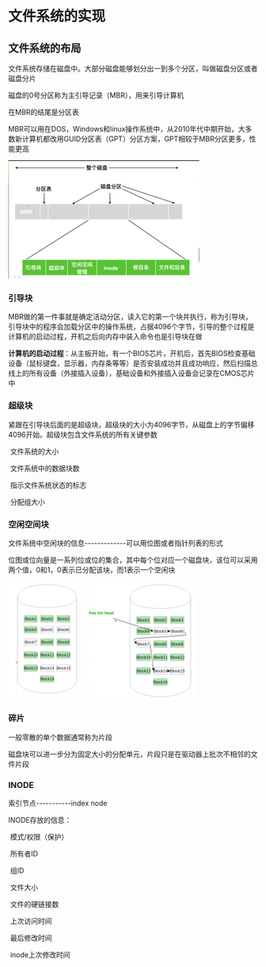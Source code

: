 # 文件系统的实现

## 文件系统的布局

文件系统存储在磁盘中。大部分磁盘能够划分出一到多个分区，叫做磁盘分区或者磁盘分片

磁盘的0号分区称为主引导记录（MBR），用来引导计算机

在MBR的结尾是分区表

MBR可以用在DOS，Windows和linux操作系统中，从2010年代中期开始，大多数新计算机都改用GUID分区表（GPT）分区方案，GPT相较于MBR分区更多，性能更高

<img src="..\images\image-20240302113216181.png" alt="image-20240302113216181" style="zoom:50%;" />

### 引导块

MBR做的第一件事就是确定活动分区，读入它的第一个块并执行，称为引导块，引导块中的程序会加载分区中的操作系统，占据4096个字节，引导的整个过程是计算机的启动过程，开机之后向内存中装入命令也是引导块在做



**计算机的启动过程**：从主板开始，有一个BIOS芯片，开机后，首先BIOS检查基础设备（鼠标键盘，显示器，内存条等等）是否安装成功并且成功响应，然后扫描总线上的所有设备（外接插入设备），基础设备和外接插入设备会记录在CMOS芯片中

### 超级块

紧跟在引导块后面的是超级块，超级块的大小为4096字节，从磁盘上的字节偏移4096开始。超级块包含文件系统的所有关键参数

​	文件系统的大小

​	文件系统中的数据块数

​	指示文件系统状态的标志

​	分配组大小

### 空闲空间块

文件系统中空闲块的信息-------------可以用位图或者指针列表的形式

 位图或位向量是一系列位或位的集合，其中每个位对应一个磁盘块，该位可以采用两个值，0和1，0表示已分配该块，而1表示一个空闲块

<img src="..\images\image-20240302172156532.png" alt="image-20240302172156532" style="zoom:50%;" />



<img src="..\images\image-20240302172231756.png" alt="image-20240302172231756" style="zoom:50%;" />

### 碎片

一般零散的单个数据通常称为片段

磁盘块可以进一步分为固定大小的分配单元，片段只是在驱动器上批次不相邻的文件片段

### INODE

索引节点-----------index node

INODE存放的信息：

​	模式/权限（保护）

​	所有者ID

​	组ID

​	文件大小

​	文件的硬链接数

​	上次访问时间

​	最后修改时间

​	inode上次修改时间